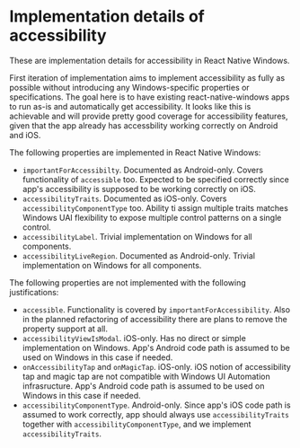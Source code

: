 # Implementation details of accessibility

These are implementation details for accessibility in React Native Windows.

First iteration of implementation aims to implement accessibility as fully as possible without introducing any Windows-specific properties or specifications. The goal here is to have existing react-native-windows apps to run as-is and automatically get accessibility. It looks like this is achievable and will provide pretty good coverage for accessibility features, given that the app already has accessbility working correctly on Android and iOS.

The following properties are implemented in React Native Windows:

- `importantForAccessibilty`. Documented as Android-only. Covers functionality of `accessible` too. Expected to be specified correctly since app's accessibility is supposed to be working correctly on iOS.
- `accessibilityTraits`. Documented as iOS-only. Covers `accessibilityComponentType` too. Ability ti assign multiple traits matches Windows UAI flexibility to expose multiple control patterns on a single control.
- `accessibilityLabel`. Trivial implementation on Windows for all components.
- `accessibilityLiveRegion`. Documented as Android-only. Trivial implementation on Windows for all components.

The following properties are not implemented with the following justifications:

- `accessible`. Functionality is covered by `importantForAccessibility`. Also in the planned refactoring of accessibility there are plans to remove the property support at all.
- `accessibilityViewIsModal`. iOS-only. Has no direct or simple implementation on Windows. App's Android code path is assumed to be used on Windows in this case if needed.
- `onAccessibilityTap` and `onMagicTap`. iOS-only. iOS notion of accessibility tap and magic tap are not compatible with Windows UI Automation infrasructure. App's Android code path is assumed to be used on Windows in this case if needed.
- `accessibilityComponentType`. Android-only. Since app's iOS code path is assumed to work correctly, app should always use `accessibilityTraits` together with `accessibilityComponentType`, and we implement `accessibilityTraits`.
